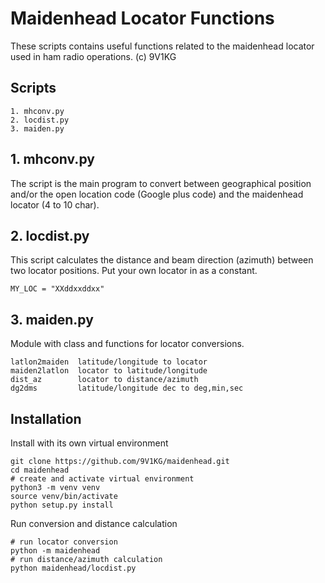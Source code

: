 # Maidenhead Locator Functions
These scripts contains useful functions related to the maidenhead locator
used in ham radio operations.
(c) 9V1KG

## Scripts
    1. mhconv.py
    2. locdist.py
    3. maiden.py

## 1. mhconv.py
The script is the main program to convert between 
geographical position and/or the open location code (Google plus code) and
the maidenhead locator (4 to 10 char).

## 2. locdist.py
This script calculates the distance and beam direction (azimuth) between 
two locator positions. Put your own locator in as a constant.

    MY_LOC = "XXddxxddxx"
    
## 3. maiden.py
Module with class and functions for locator conversions.
    
    latlon2maiden  latitude/longitude to locator
    maiden2latlon  locator to latitude/longitude
    dist_az        locator to distance/azimuth
    dg2dms         latitude/longitude dec to deg,min,sec
    

    
## Installation

Install with its own virtual environment

    git clone https://github.com/9V1KG/maidenhead.git
    cd maidenhead
    # create and activate virtual environment
    python3 -m venv venv
    source venv/bin/activate
    python setup.py install

Run conversion and distance calculation

    # run locator conversion
    python -m maidenhead
    # run distance/azimuth calculation
    python maidenhead/locdist.py
